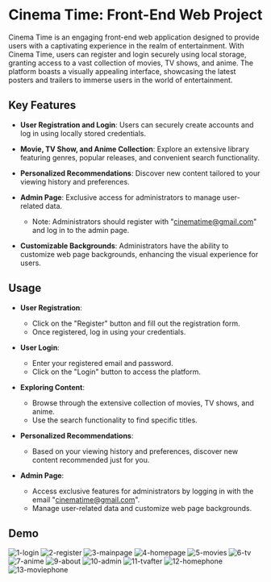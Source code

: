 # Cinema Time: Front-End Web Project

Cinema Time is an engaging front-end web application designed to provide users with a captivating experience in the realm of entertainment. With Cinema Time, users can register and login securely using local storage, granting access to a vast collection of movies, TV shows, and anime. The platform boasts a visually appealing interface, showcasing the latest posters and trailers to immerse users in the world of entertainment.

## Key Features

- **User Registration and Login**: Users can securely create accounts and log in using locally stored credentials.

- **Movie, TV Show, and Anime Collection**: Explore an extensive library featuring genres, popular releases, and convenient search functionality.

- **Personalized Recommendations**: Discover new content tailored to your viewing history and preferences.

- **Admin Page**: Exclusive access for administrators to manage user-related data. 
  - Note: Administrators should register with "cinematime@gmail.com" and log in to the admin page.

- **Customizable Backgrounds**: Administrators have the ability to customize web page backgrounds, enhancing the visual experience for users.

## Usage

- **User Registration**:
  - Click on the "Register" button and fill out the registration form.
  - Once registered, log in using your credentials.

- **User Login**:
  - Enter your registered email and password.
  - Click on the "Login" button to access the platform.

- **Exploring Content**:
  - Browse through the extensive collection of movies, TV shows, and anime.
  - Use the search functionality to find specific titles.

- **Personalized Recommendations**:
  - Based on your viewing history and preferences, discover new content recommended just for you.

- **Admin Page**:
  - Access exclusive features for administrators by logging in with the email "cinematime@gmail.com".
  - Manage user-related data and customize web page backgrounds.

## Demo

![1-login](https://github.com/mo-ibrahim22/CinemaTime/assets/125498637/fb6d870f-fc48-4a69-ba62-bdb624118323)
![2-register](https://github.com/mo-ibrahim22/CinemaTime/assets/125498637/8a8c7aca-184a-4e6a-b264-47e66888ba7d)
![3-mainpage](https://github.com/mo-ibrahim22/CinemaTime/assets/125498637/2a004d40-9608-4866-bb6d-6bb82a68e2ae)
![4-homepage](https://github.com/mo-ibrahim22/CinemaTime/assets/125498637/fe8e0300-cc9e-46d4-92d1-31ccfb3a3978)
![5-movies](https://github.com/mo-ibrahim22/CinemaTime/assets/125498637/43727505-f32e-472a-b200-5de5481b267e)
![6-tv](https://github.com/mo-ibrahim22/CinemaTime/assets/125498637/f41d98a1-8c8a-4c26-8e48-b35b13c3e436)
![7-anime](https://github.com/mo-ibrahim22/CinemaTime/assets/125498637/0770b0d5-51e6-4da2-96f3-bf3f399a2ad3)
![9-about](https://github.com/mo-ibrahim22/CinemaTime/assets/125498637/a6c4fb13-0e19-4505-9e33-ab40206c785e)
![10-admin](https://github.com/mo-ibrahim22/CinemaTime/assets/125498637/d641ba44-44b3-4824-a45f-394e65077230)
![11-tvafter](https://github.com/mo-ibrahim22/CinemaTime/assets/125498637/ced22519-1067-4062-8c3c-dd0e063bc3bd)
![12-homephone](https://github.com/mo-ibrahim22/CinemaTime/assets/125498637/a93fd0b1-35cf-490f-a92e-144f6859ce03)
![13-moviephone](https://github.com/mo-ibrahim22/CinemaTime/assets/125498637/8341d528-324e-4d9b-9dad-f286d33020f3)

